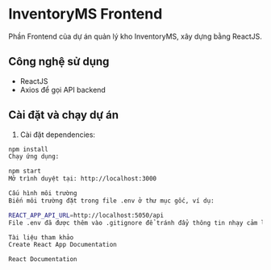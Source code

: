 # InventoryMS Frontend

Phần Frontend của dự án quản lý kho InventoryMS, xây dựng bằng ReactJS.

## Công nghệ sử dụng

- ReactJS  
- Axios để gọi API backend

## Cài đặt và chạy dự án

1. Cài đặt dependencies:

```bash
npm install
Chạy ứng dụng:

npm start
Mở trình duyệt tại: http://localhost:3000

Cấu hình môi trường
Biến môi trường đặt trong file .env ở thư mục gốc, ví dụ:

REACT_APP_API_URL=http://localhost:5050/api
File .env đã được thêm vào .gitignore để tránh đẩy thông tin nhạy cảm lên GitHub.

Tài liệu tham khảo
Create React App Documentation

React Documentation